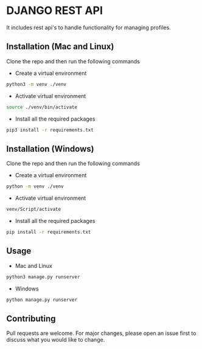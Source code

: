 # DJANGO REST API

It includes rest api's to handle functionality for managing profiles.

## Installation (Mac and Linux)

Clone the repo and then run the following commands

- Create a virtual environment
```bash
python3 -m venv ./venv
```
- Activate virtual environment
```bash
source ./venv/bin/activate
```
- Install all the required packages
```bash
pip3 install -r requirements.txt
```

## Installation (Windows)

Clone the repo and then run the following commands

- Create a virtual environment
```bash
python -m venv ./venv
```
- Activate virtual environment
```bash
venv/Script/activate
```
- Install all the required packages
```bash
pip install -r requirements.txt
```


## Usage

- Mac and Linux
```bash
python3 manage.py runserver
```

- Windows
```bash
python manage.py runserver
```

## Contributing
Pull requests are welcome. For major changes, please open an issue first to discuss what you would like to change.
